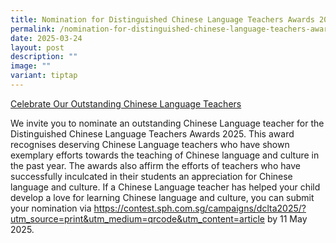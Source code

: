 ```yaml
---
title: Nomination for Distinguished Chinese Language Teachers Awards 2025
permalink: /nomination-for-distinguished-chinese-language-teachers-awards-2025/
date: 2025-03-24
layout: post
description: ""
image: ""
variant: tiptap
---
```

<p><u>Celebrate Our Outstanding Chinese Language Teachers</u>
</p>
<p>We invite you to nominate an outstanding Chinese Language teacher for
the Distinguished Chinese Language Teachers Awards 2025. This award recognises
deserving Chinese Language teachers who have shown exemplary efforts towards
the teaching of Chinese language and culture in the past year. The awards
also affirm the efforts of teachers who have successfully inculcated in
their students an appreciation for Chinese language and culture. If a Chinese
Language teacher has helped your child develop a love for learning Chinese
language and culture, you can submit your nomination via <a href="" rel="noopener nofollow" target="_blank">https://contest.sph.com.sg/campaigns/dclta2025/?utm_source=print&amp;utm_medium=qrcode&amp;utm_content=article</a> by
11 May 2025.</p>
<p></p>
<p></p>
<p></p>